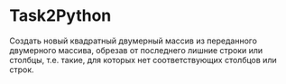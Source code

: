 # Task2Python
Создать новый квадратный двумерный массив из переданного двумерного массива, обрезав от последнего лишние строки или столбцы, т.е. такие, для которых нет соответствующих столбцов или строк.
